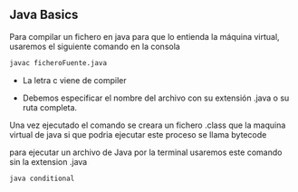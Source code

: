 ## Java Basics

Para compilar un fichero en java para que lo entienda la máquina virtual, usaremos el siguiente comando en la consola

```bash
javac ficheroFuente.java
```

- La letra c viene de compiler

- Debemos especificar el nombre del archivo con su extensión .java o su ruta completa.

Una vez ejecutado el comando se creara un fichero .class que la maquina virtual de java si que podria ejecutar este proceso se llama bytecode

para ejecutar un archivo de Java por la terminal usaremos este comando sin la extension .java

```bash
java conditional
```
